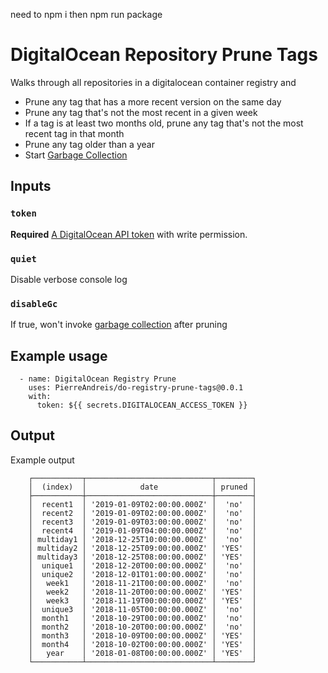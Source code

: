 need to npm i then npm run package
# DigitalOcean Repository Prune Tags

Walks through all repositories in a digitalocean container registry and

- Prune any tag that has a more recent version on the same day
- Prune any tag that's not the most recent in a given week
- If a tag is at least two months old, prune any tag that's not the most recent tag in that month
- Prune any tag older than a year
- Start [Garbage Collection](https://docs.digitalocean.com/products/container-registry/how-to/clean-up-container-registry/)

## Inputs

### `token`

**Required** [A DigitalOcean API token](https://cloud.digitalocean.com/account/api/tokens) with write permission.

### `quiet`

Disable verbose console log

### `disableGc`

If true, won't invoke [garbage collection](https://docs.digitalocean.com/products/container-registry/how-to/clean-up-container-registry/) after pruning

## Example usage

      - name: DigitalOcean Registry Prune
        uses: PierreAndreis/do-registry-prune-tags@0.0.1
        with:
          token: ${{ secrets.DIGITALOCEAN_ACCESS_TOKEN }}
## Output
Example output
```
    ┌───────────┬────────────────────────────┬────────┐
    │  (index)  │            date            │ pruned │
    ├───────────┼────────────────────────────┼────────┤
    │  recent1  │ '2019-01-09T02:00:00.000Z' │  'no'  │
    │  recent2  │ '2019-01-09T02:00:00.000Z' │  'no'  │
    │  recent3  │ '2019-01-09T03:00:00.000Z' │  'no'  │
    │  recent4  │ '2019-01-09T04:00:00.000Z' │  'no'  │
    │ multiday1 │ '2018-12-25T10:00:00.000Z' │  'no'  │
    │ multiday2 │ '2018-12-25T09:00:00.000Z' │ 'YES'  │
    │ multiday3 │ '2018-12-25T08:00:00.000Z' │ 'YES'  │
    │  unique1  │ '2018-12-20T00:00:00.000Z' │  'no'  │
    │  unique2  │ '2018-12-01T01:00:00.000Z' │  'no'  │
    │   week1   │ '2018-11-21T00:00:00.000Z' │  'no'  │
    │   week2   │ '2018-11-20T00:00:00.000Z' │ 'YES'  │
    │   week3   │ '2018-11-19T00:00:00.000Z' │ 'YES'  │
    │  unique3  │ '2018-11-05T00:00:00.000Z' │  'no'  │
    │  month1   │ '2018-10-29T00:00:00.000Z' │  'no'  │
    │  month2   │ '2018-10-20T00:00:00.000Z' │  'no'  │
    │  month3   │ '2018-10-09T00:00:00.000Z' │ 'YES'  │
    │  month4   │ '2018-10-02T00:00:00.000Z' │ 'YES'  │
    │   year    │ '2018-01-08T00:00:00.000Z' │ 'YES'  │
    └───────────┴────────────────────────────┴────────┘

```
